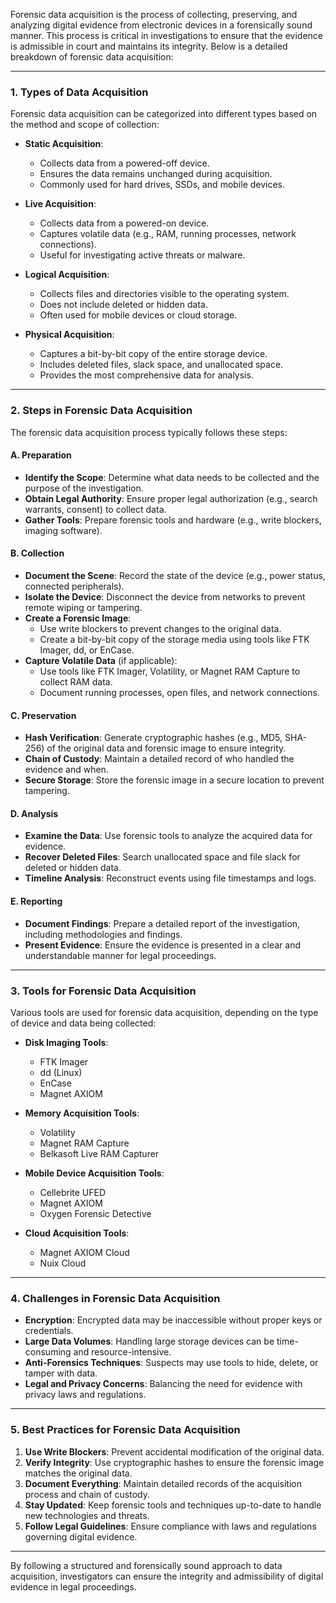 Forensic data acquisition is the process of collecting, preserving, and analyzing digital evidence from electronic devices in a forensically sound manner. This process is critical in investigations to ensure that the evidence is admissible in court and maintains its integrity. Below is a detailed breakdown of forensic data acquisition:

---

### **1. Types of Data Acquisition**
Forensic data acquisition can be categorized into different types based on the method and scope of collection:

- **Static Acquisition**:
  - Collects data from a powered-off device.
  - Ensures the data remains unchanged during acquisition.
  - Commonly used for hard drives, SSDs, and mobile devices.

- **Live Acquisition**:
  - Collects data from a powered-on device.
  - Captures volatile data (e.g., RAM, running processes, network connections).
  - Useful for investigating active threats or malware.

- **Logical Acquisition**:
  - Collects files and directories visible to the operating system.
  - Does not include deleted or hidden data.
  - Often used for mobile devices or cloud storage.

- **Physical Acquisition**:
  - Captures a bit-by-bit copy of the entire storage device.
  - Includes deleted files, slack space, and unallocated space.
  - Provides the most comprehensive data for analysis.

---

### **2. Steps in Forensic Data Acquisition**
The forensic data acquisition process typically follows these steps:

#### **A. Preparation**
- **Identify the Scope**: Determine what data needs to be collected and the purpose of the investigation.
- **Obtain Legal Authority**: Ensure proper legal authorization (e.g., search warrants, consent) to collect data.
- **Gather Tools**: Prepare forensic tools and hardware (e.g., write blockers, imaging software).

#### **B. Collection**
- **Document the Scene**: Record the state of the device (e.g., power status, connected peripherals).
- **Isolate the Device**: Disconnect the device from networks to prevent remote wiping or tampering.
- **Create a Forensic Image**:
  - Use write blockers to prevent changes to the original data.
  - Create a bit-by-bit copy of the storage media using tools like FTK Imager, dd, or EnCase.
- **Capture Volatile Data** (if applicable):
  - Use tools like FTK Imager, Volatility, or Magnet RAM Capture to collect RAM data.
  - Document running processes, open files, and network connections.

#### **C. Preservation**
- **Hash Verification**: Generate cryptographic hashes (e.g., MD5, SHA-256) of the original data and forensic image to ensure integrity.
- **Chain of Custody**: Maintain a detailed record of who handled the evidence and when.
- **Secure Storage**: Store the forensic image in a secure location to prevent tampering.

#### **D. Analysis**
- **Examine the Data**: Use forensic tools to analyze the acquired data for evidence.
- **Recover Deleted Files**: Search unallocated space and file slack for deleted or hidden data.
- **Timeline Analysis**: Reconstruct events using file timestamps and logs.

#### **E. Reporting**
- **Document Findings**: Prepare a detailed report of the investigation, including methodologies and findings.
- **Present Evidence**: Ensure the evidence is presented in a clear and understandable manner for legal proceedings.

---

### **3. Tools for Forensic Data Acquisition**
Various tools are used for forensic data acquisition, depending on the type of device and data being collected:

- **Disk Imaging Tools**:
  - FTK Imager
  - dd (Linux)
  - EnCase
  - Magnet AXIOM

- **Memory Acquisition Tools**:
  - Volatility
  - Magnet RAM Capture
  - Belkasoft Live RAM Capturer

- **Mobile Device Acquisition Tools**:
  - Cellebrite UFED
  - Magnet AXIOM
  - Oxygen Forensic Detective

- **Cloud Acquisition Tools**:
  - Magnet AXIOM Cloud
  - Nuix Cloud

---

### **4. Challenges in Forensic Data Acquisition**
- **Encryption**: Encrypted data may be inaccessible without proper keys or credentials.
- **Large Data Volumes**: Handling large storage devices can be time-consuming and resource-intensive.
- **Anti-Forensics Techniques**: Suspects may use tools to hide, delete, or tamper with data.
- **Legal and Privacy Concerns**: Balancing the need for evidence with privacy laws and regulations.

---

### **5. Best Practices for Forensic Data Acquisition**
1. **Use Write Blockers**: Prevent accidental modification of the original data.
2. **Verify Integrity**: Use cryptographic hashes to ensure the forensic image matches the original data.
3. **Document Everything**: Maintain detailed records of the acquisition process and chain of custody.
4. **Stay Updated**: Keep forensic tools and techniques up-to-date to handle new technologies and threats.
5. **Follow Legal Guidelines**: Ensure compliance with laws and regulations governing digital evidence.

---

By following a structured and forensically sound approach to data acquisition, investigators can ensure the integrity and admissibility of digital evidence in legal proceedings.
